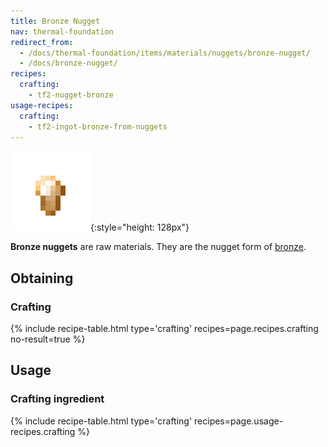 ```yaml
---
title: Bronze Nugget
nav: thermal-foundation
redirect_from:
  - /docs/thermal-foundation/items/materials/nuggets/bronze-nugget/
  - /docs/bronze-nugget/
recipes:
  crafting:
    - tf2-nugget-bronze
usage-recipes:
  crafting:
    - tf2-ingot-bronze-from-nuggets
---
```


![Bronze nugget](/assets/images/thermal-foundation/nugget-bronze.png){:style="height: 128px"}


**Bronze nuggets** are raw materials. They are the nugget form of
[bronze](/docs/thermal-foundation/bronze-ingot/).


Obtaining
---------

### Crafting
{% include recipe-table.html type='crafting' recipes=page.recipes.crafting no-result=true %}


Usage
-----

### Crafting ingredient
{% include recipe-table.html type='crafting' recipes=page.usage-recipes.crafting %}
